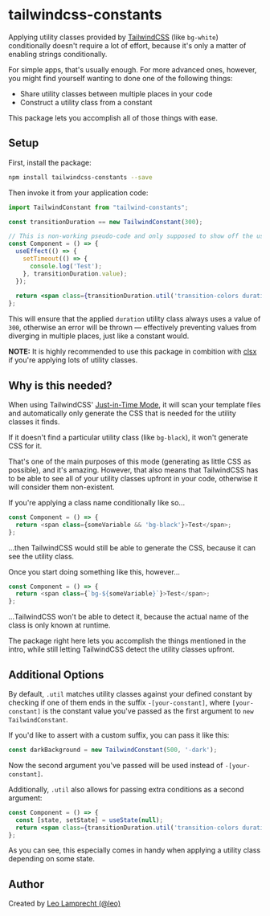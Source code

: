 # tailwindcss-constants

Applying utility classes provided by [TailwindCSS](https://tailwindcss.com) (like `bg-white`) conditionally doesn't require a lot of effort, because it's only a matter of enabling strings conditionally.

For simple apps, that's usually enough. For more advanced ones, however, you might find yourself wanting to done one of the following things:

- Share utility classes between multiple places in your code
- Construct a utility class from a constant

This package lets you accomplish all of those things with ease.

## Setup

First, install the package:

```bash
npm install tailwindcss-constants --save
```

Then invoke it from your application code:

```jsx
import TailwindConstant from "tailwind-constants";

const transitionDuration == new TailwindConstant(300);

// This is non-working pseudo-code and only supposed to show off the usage.
const Component = () => {
  useEffect(() => {
    setTimeout(() => {
      console.log('Test');
    }, transitionDuration.value);
  });
  
  return <span class={transitionDuration.util('transition-colors duration-300')}>Test</span>;
};
```

This will ensure that the applied `duration` utility class always uses a value of `300`, otherwise an error will be thrown — effectively preventing values from diverging in multiple places, just like a constant would.

**NOTE:** It is highly recommended to use this package in combition with [clsx](https://www.npmjs.com/package/clsx) if you're applying lots of utility classes.

## Why is this needed?

When using TailwindCSS' [Just-in-Time Mode](https://v2.tailwindcss.com/docs/just-in-time-mode), it will scan your template files and automatically only generate the CSS that is needed for the utility classes it finds.

If it doesn't find a particular utility class (like `bg-black`), it won't generate CSS for it.

That's one of the main purposes of this mode (generating as little CSS as possible), and it's amazing. However, that also means that TailwindCSS has to be able to see all of your utility classes upfront in your code, otherwise it will consider them non-existent.

If you're applying a class name conditionally like so...

```js
const Component = () => {
  return <span class={someVariable && 'bg-black'}>Test</span>;
};
```

...then TailwindCSS would still be able to generate the CSS, because it can see the utility class.

Once you start doing something like this, however...

```js
const Component = () => {
  return <span class={`bg-${someVariable}`}>Test</span>;
};
```

...TailwindCSS won't be able to detect it, because the actual name of the class is only known at runtime.

The package right here lets you accomplish the things mentioned in the intro, while still letting TailwindCSS detect the utility classes upfront.

## Additional Options

By default, `.util` matches utility classes against your defined constant by checking if one of them ends in the suffix `-[your-constant]`, where `[your-constant]` is the constant value you've passed as the first argument to `new TailwindConstant`.

If you'd like to assert with a custom suffix, you can pass it like this:

```jsx
const darkBackground = new TailwindConstant(500, '-dark');
```

Now the second argument you've passed will be used instead of `-[your-constant]`.

Additionally, `.util` also allows for passing extra conditions as a second argument:

```jsx
const Component = () => {
  const [state, setState] = useState(null);
  return <span class={transitionDuration.util('transition-colors duration-300', state)}>Test</span>;
};
```

As you can see, this especially comes in handy when applying a utility class depending on some state.

## Author

Created by [Leo Lamprecht (@leo)](https://leo.im)

